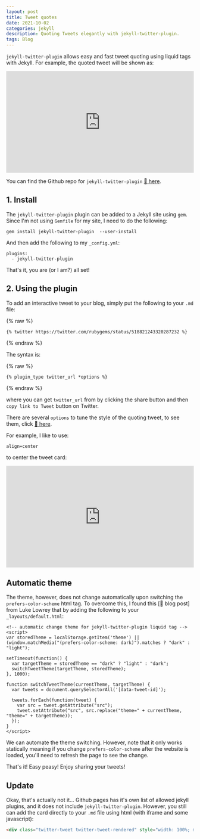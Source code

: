 ```yaml
---
layout: post
title: Tweet quotes
date: 2021-10-02
categories: jekyll
description: Quoting Tweets elegantly with jekyll-twitter-plugin.
tags: Blog
---
```


`jekyll-twitter-plugin` allows easy and fast tweet quoting using liquid tags with Jekyll. For example, the quoted tweet will be shown as:

<!--  twitter https://twitter.com/rubygems/status/518821243320287232  -->

<div class="twitter-tweet twitter-tweet-rendered" style="display: flex; max-width: 550px; width: 100%; margin-top: 10px; margin-bottom: 10px;"><iframe id="twitter-widget-1" scrolling="no" frameborder="0" allowtransparency="true" allowfullscreen="true" class="" title="Twitter Tweet" src="https://platform.twitter.com/embed/Tweet.html?dnt=false&amp;embedId=twitter-widget-1&amp;features=eyJ0ZndfZXhwZXJpbWVudHNfY29va2llX2V4cGlyYXRpb24iOnsiYnVja2V0IjoxMjA5NjAwLCJ2ZXJzaW9uIjpudWxsfSwidGZ3X2hvcml6b25fdHdlZXRfZW1iZWRfOTU1NSI6eyJidWNrZXQiOiJodGUiLCJ2ZXJzaW9uIjpudWxsfSwidGZ3X3NwYWNlX2NhcmQiOnsiYnVja2V0Ijoib2ZmIiwidmVyc2lvbiI6bnVsbH19&amp;frame=false&amp;hideCard=false&amp;hideThread=false&amp;id=518821243320287232&amp;lang=en&amp;origin=http%3A%2F%2F127.0.0.1%3A4000%2Fjekyll%2F2021%2F10%2F02%2Ftwitter_card.html&amp;sessionId=8e6d68d0172f6a97f655f8d2177cc7f97cda1fa0&amp;theme=dark&amp;widgetsVersion=fcb1942%3A1632982954711&amp;width=550px" data-tweet-id="518821243320287232" style="position: static; visibility: visible; width: 550px; height: 273px; display: block; flex-grow: 1;"></iframe></div> <script async src="//platform.twitter.com/widgets.js" charset="utf-8"></script>

You can find the Github repo for `jekyll-twitter-plugin` [:link: here](https://github.com/rob-murray/jekyll-twitter-plugin).

## 1. Install

The `jekyll-twitter-plugin` plugin can be added to a Jekyll site using `gem`. Since I'm not using `Gemfile` for my site, I need to do the following:

```
gem install jekyll-twitter-plugin  --user-install
```

And then add the following to my `_config.yml`:

```
plugins:
  - jekyll-twitter-plugin
```

That's it, you are (or I am?) all set!

## 2. Using the plugin

To add an interactive tweet to your blog, simply put the following to your `.md` file:

{% raw %}
```
{% twitter https://twitter.com/rubygems/status/518821243320287232 %}
```
{% endraw %}

The syntax is:

{% raw %}
```
{% plugin_type twitter_url *options %}
```
{% endraw %}

where you can get `twitter_url` from by clicking the share button and then `copy link to Tweet` button on Twitter.

There are several `options` to tune the style of the quoting tweet, to see them, click [:link: here](https://developer.twitter.com/en/docs/twitter-for-websites/embedded-tweets/guides/embedded-tweet-parameter-reference).


For example, I like to use:

```
align=center
```

to center the tweet card:

<div class="twitter-tweet twitter-tweet-rendered" style="width: 100%; margin: 10px auto; display: flex; max-width: 550px;"><iframe id="twitter-widget-0" scrolling="no" frameborder="0" allowtransparency="true" allowfullscreen="true" class="" title="Twitter Tweet" src="https://platform.twitter.com/embed/Tweet.html?dnt=false&amp;embedId=twitter-widget-0&amp;features=eyJ0ZndfZXhwZXJpbWVudHNfY29va2llX2V4cGlyYXRpb24iOnsiYnVja2V0IjoxMjA5NjAwLCJ2ZXJzaW9uIjpudWxsfSwidGZ3X2hvcml6b25fdHdlZXRfZW1iZWRfOTU1NSI6eyJidWNrZXQiOiJodGUiLCJ2ZXJzaW9uIjpudWxsfSwidGZ3X3NwYWNlX2NhcmQiOnsiYnVja2V0Ijoib2ZmIiwidmVyc2lvbiI6bnVsbH19&amp;frame=false&amp;hideCard=false&amp;hideThread=false&amp;id=518821243320287232&amp;lang=en&amp;origin=http%3A%2F%2F127.0.0.1%3A4000%2Fjekyll%2F2021%2F10%2F02%2Ftwitter_card.html&amp;sessionId=04baceefc9d70dceec68ddc8a31790a074301876&amp;theme=light&amp;widgetsVersion=fcb1942%3A1632982954711&amp;width=550px" data-tweet-id="518821243320287232" style="position: static; visibility: visible; width: 550px; height: 273px; display: block; flex-grow: 1;"></iframe></div>

<!-- {% https://twitter.com/rubygems/status/518821243320287232 align=center %} -->


## Automatic theme

The theme, however, does not change automatically upon switching the `prefers-color-scheme` html tag.
To overcome this, I found this [:link: blog post] from Luke Lowrey that by adding the following to your `_layouts/default.html`:

```
<!-- automatic change theme for jekyll-twitter-plugin liquid tag -->
<script>
var storedTheme = localStorage.getItem('theme') || (window.matchMedia("(prefers-color-scheme: dark)").matches ? "dark" : "light");

setTimeout(function() {
  var targetTheme = storedTheme == "dark" ? "light" : "dark";
  switchTweetTheme(targetTheme, storedTheme);
}, 1000);

function switchTweetTheme(currentTheme, targetTheme) {
  var tweets = document.querySelectorAll('[data-tweet-id]');

  tweets.forEach(function(tweet) {
    var src = tweet.getAttribute("src");
    tweet.setAttribute("src", src.replace("theme=" + currentTheme, "theme=" + targetTheme));
  });
}
</script>
```

We can automate the theme switching. However, note that it only works statically meaning if you change `prefers-color-scheme` after the website is loaded, you'll need to refresh the page to see the change.

That's it! Easy peasy! Enjoy sharing your tweets!

## Update
Okay, that's actually not it... Github pages has it's own list of allowed jekyll plugins, and it does not include `jekyll-twitter-plugin`. However, you still can add the card directly to your `.md` file using html (with iframe and some javascript):


```html
<div class="twitter-tweet twitter-tweet-rendered" style="width: 100%; margin: 10px auto; display: flex; max-width: 550px;"><iframe id="twitter-widget-0" scrolling="no" frameborder="0" allowtransparency="true" allowfullscreen="true" class="" title="Twitter Tweet" src="https://platform.twitter.com/embed/Tweet.html?dnt=false&amp;embedId=twitter-widget-0&amp;features=eyJ0ZndfZXhwZXJpbWVudHNfY29va2llX2V4cGlyYXRpb24iOnsiYnVja2V0IjoxMjA5NjAwLCJ2ZXJzaW9uIjpudWxsfSwidGZ3X2hvcml6b25fdHdlZXRfZW1iZWRfOTU1NSI6eyJidWNrZXQiOiJodGUiLCJ2ZXJzaW9uIjpudWxsfSwidGZ3X3NwYWNlX2NhcmQiOnsiYnVja2V0Ijoib2ZmIiwidmVyc2lvbiI6bnVsbH19&amp;frame=false&amp;hideCard=false&amp;hideThread=false&amp;id=518821243320287232&amp;lang=en&amp;origin=http%3A%2F%2F127.0.0.1%3A4000%2Fjekyll%2F2021%2F10%2F02%2Ftwitter_card.html&amp;sessionId=04baceefc9d70dceec68ddc8a31790a074301876&amp;theme=light&amp;widgetsVersion=fcb1942%3A1632982954711&amp;width=550px" data-tweet-id="518821243320287232" style="position: static; visibility: visible; width: 550px; height: 273px; display: block; flex-grow: 1;"></iframe></div>
```
